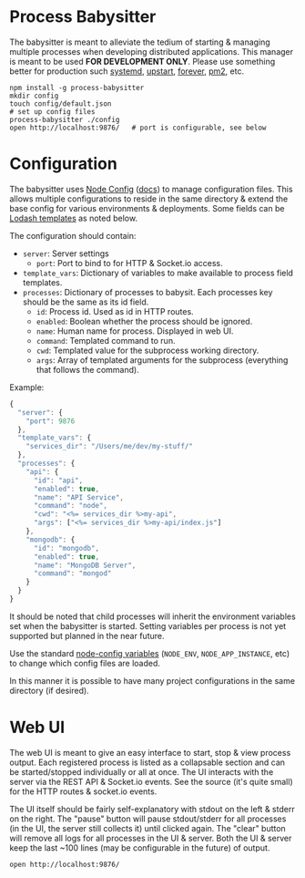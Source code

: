 # Process Babysitter

The babysitter is meant to alleviate the tedium of starting & managing multiple processes when developing distributed applications. This manager is meant to be used **FOR DEVELOPMENT ONLY**. Please use something better for production such [systemd](https://en.wikipedia.org/wiki/Systemd), [upstart](https://en.wikipedia.org/wiki/Upstart), [forever](https://github.com/foreverjs/forever),
[pm2](https://github.com/Unitech/pm2), etc.

```
npm install -g process-babysitter
mkdir config
touch config/default.json
# set up config files
process-babysitter ./config
open http://localhost:9876/   # port is configurable, see below
```


# Configuration

The babysitter uses [Node Config](https://github.com/lorenwest/node-config) ([docs](https://github.com/lorenwest/node-config/wiki/Configuration-Files)) to manage configuration files. This allows multiple configurations to reside in the same directory & extend the base config for various environments & deployments. Some fields can be [Lodash templates](https://lodash.com/docs#template) as noted below.

The configuration should contain:

* `server`: Server settings
    * `port`: Port to bind to for HTTP & Socket.io access.
* `template_vars`: Dictionary of variables to make available to process field templates.
* `processes`: Dictionary of processes to babysit. Each processes key should be the same as its id field.
    * `id`: Process id. Used as id in HTTP routes.
    * `enabled`: Boolean whether the process should be ignored.
    * `name`: Human name for process. Displayed in web UI.
    * `command`: Templated command to run.
    * `cwd`: Templated value for the subprocess working directory.
    * `args`: Array of templated arguments for the subprocess (everything that follows the command).

Example:

```javascript
{
  "server": {
    "port": 9876
  },
  "template_vars": {
    "services_dir": "/Users/me/dev/my-stuff/"
  },
  "processes": {
    "api": {
      "id": "api",
      "enabled": true,
      "name": "API Service",
      "command": "node",
      "cwd": "<%= services_dir %>my-api",
      "args": ["<%= services_dir %>my-api/index.js"]
    },
    "mongodb": {
      "id": "mongodb",
      "enabled": true,
      "name": "MongoDB Server",
      "command": "mongod"
    }
  }
}
```

It should be noted that child processes will inherit the environment variables set when the babysitter is started. Setting variables per process is not yet supported but planned in the near future.

Use the standard [node-config variables](https://github.com/lorenwest/node-config/wiki/Environment-Variables) (`NODE_ENV`, `NODE_APP_INSTANCE`, etc) to change which config files are loaded.

In this manner it is possible to have many project configurations in the same directory (if desired).


# Web UI

The web UI is meant to give an easy interface to start, stop & view process output. Each registered process is listed as a collapsable section and can be started/stopped individually or all at once. The UI interacts with the server via the REST API & Socket.io events. See the source (it's quite small) for the HTTP routes & socket.io events.

The UI itself should be fairly self-explanatory with stdout on the left & stderr on the right. The "pause" button will pause stdout/stderr for all processes (in the UI, the server still collects it) until clicked again. The "clear" button will remove all logs for all processes in the UI & server. Both the UI & server keep the last ~100 lines (may be configurable in the future) of output.

```
open http://localhost:9876/
```
